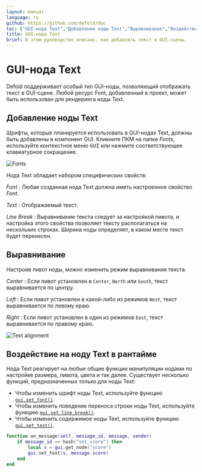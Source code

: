 ```yaml
---
layout: manual
language: ru
github: https://github.com/defold/doc
toc: ["GUI-нода Text","Добавление ноды Text","Выравнивание","Воздействие на ноду Text в рантайме"]
title: GUI-нода Text
brief: В этом руководстве описано, как добавлять текст в GUI-сцены.
---
```


# GUI-нода Text

Defold поддерживает особый тип GUI-ноды, позволяющий отображать текст в GUI-сцене. Любой ресурс Font, добавленный в проект, может быть использован для рендеринга ноды Text.

## Добавление ноды Text

Шрифты, которые планируется использовать в GUI-нодах Text, должны быть добавлены в компонент GUI. Кликните ПКМ на папке *Fonts*, используйте контекстное меню <kbd>GUI</kbd> или нажмите соответствующее клавиатурное сокращение.

![Fonts](/manuals/images/gui-text/fonts.png)

Нода Text обладает набором специфических свойств:

*Font*
: Любая созданная нода Text должна иметь настроенное свойство *Font*.

*Text*
: Отображаемый текст.

*Line Break*
: Выравнивание текста следует за настройкой пивота, и настройка этого свойства позволяет тексту располагаться на нескольких строках. Ширина ноды определяет, в каком месте текст будет перенесен.

## Выравнивание

Настроив пивот ноды, можно изменить режим выравнивания текста.

*Center*
: Если пивот установлен в `Center`, `North` или `South`, текст выравнивается по центру.

*Left*
: Если пивот установлен в какой-либо из режимов `West`, текст выравнивается по левому краю.

*Right*
: Если пивот установлен в один из режимов `East`, текст выравнивается по правому краю.

![Text alignment](/manuals/images/gui-text/align.png)

## Воздействие на ноду Text в рантайме

Нода Text реагирует на любые общие функции манипуляции нодами по настройке размера, пивота, цвета и так далее. Существует несколько функций, предназначенных только для ноды Text:

* Чтобы изменить шрифт ноды Text, используйте функцию [`gui.set_font()`](/ref/gui/#gui.set_font).
* Чтобы изменить поведение переноса строки ноды Text, используйте функцию [`gui.set_line_break()`](/ref/gui/#gui.set_line_break).
* Чтобы изменить содержимое ноды Text, используйте функцию [`gui.set_text()`](/ref/gui/#gui.set_text).

```lua
function on_message(self, message_id, message, sender)
    if message_id == hash("set_score") then
        local s = gui.get_node("score")
        gui.set_text(s, message.score)
    end
end
```

